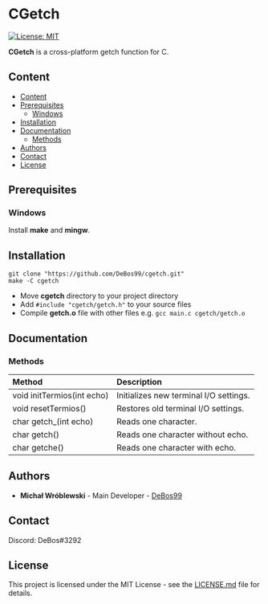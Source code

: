 # CGetch

[![License: MIT](https://img.shields.io/badge/License-MIT-yellow.svg)](https://opensource.org/licenses/MIT)

**CGetch** is a cross-platform getch function for C.

## Content

- [Content](#content)
- [Prerequisites](#prerequisites)
  - [Windows](#windows)
- [Installation](#installation)
- [Documentation](#documentation)
  - [Methods](#methods)
- [Authors](#authors)
- [Contact](#contact)
- [License](#license)

## Prerequisites

### Windows

Install **make** and **mingw**.

## Installation

```
git clone "https://github.com/DeBos99/cgetch.git"
make -C cgetch
```

* Move **cgetch** directory to your project directory
* Add `#include "cgetch/getch.h"` to your source files
* Compile **getch.o** file with other files e.g. `gcc main.c cgetch/getch.o`

## Documentation

### Methods

| Method                     | Description                            |
| :---                       | :---                                   |
| void initTermios(int echo) | Initializes new terminal I/O settings. |
| void resetTermios()        | Restores old terminal I/O settings.    |
| char getch_(int echo)      | Reads one character.                   |
| char getch()               | Reads one character without echo.      |
| char getche()              | Reads one character with echo.         |

## Authors

* **Michał Wróblewski** - Main Developer - [DeBos99](https://github.com/DeBos99)

## Contact

Discord: DeBos#3292

## License

This project is licensed under the MIT License - see the [LICENSE.md](LICENSE.md) file for details.
